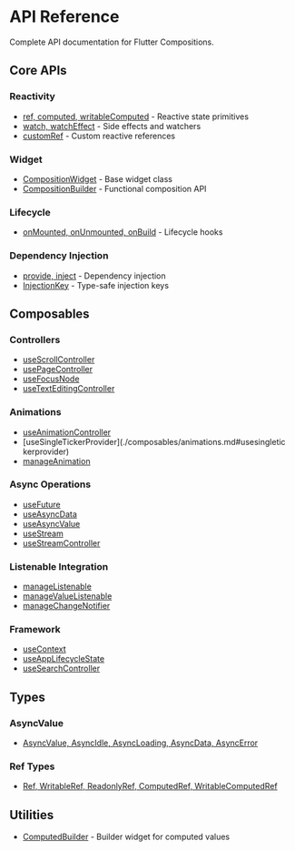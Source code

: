 # API Reference

Complete API documentation for Flutter Compositions.

## Core APIs

### Reactivity
- [ref, computed, writableComputed](./reactivity.md) - Reactive state primitives
- [watch, watchEffect](./watch.md) - Side effects and watchers
- [customRef](./custom-ref.md) - Custom reactive references

### Widget
- [CompositionWidget](./composition-widget.md) - Base widget class
- [CompositionBuilder](./composition-builder.md) - Functional composition API

### Lifecycle
- [onMounted, onUnmounted, onBuild](./lifecycle.md) - Lifecycle hooks

### Dependency Injection
- [provide, inject](./provide-inject.md) - Dependency injection
- [InjectionKey](./injection-key.md) - Type-safe injection keys

## Composables

### Controllers
- [useScrollController](./composables/controllers.md#usescrollcontroller)
- [usePageController](./composables/controllers.md#usepagecontroller)
- [useFocusNode](./composables/controllers.md#usefocusnode)
- [useTextEditingController](./composables/controllers.md#usetexteditingcontroller)

### Animations
- [useAnimationController](./composables/animations.md#useanimationcontroller)
- [useSingleTickerProvider](./composables/animations.md#usesingletic kerprovider)
- [manageAnimation](./composables/animations.md#manageanimation)

### Async Operations
- [useFuture](./composables/async.md#usefuture)
- [useAsyncData](./composables/async.md#useasyncdata)
- [useAsyncValue](./composables/async.md#useasyncvalue)
- [useStream](./composables/async.md#usestream)
- [useStreamController](./composables/async.md#usestreamcontroller)

### Listenable Integration
- [manageListenable](./composables/listenable.md#managelistenable)
- [manageValueListenable](./composables/listenable.md#managevaluelistenable)
- [manageChangeNotifier](./composables/listenable.md#managechangenotifier)

### Framework
- [useContext](./composables/framework.md#usecontext)
- [useAppLifecycleState](./composables/framework.md#useapplifecyclestate)
- [useSearchController](./composables/framework.md#usesearchcontroller)

## Types

### AsyncValue
- [AsyncValue, AsyncIdle, AsyncLoading, AsyncData, AsyncError](./types/async-value.md)

### Ref Types
- [Ref, WritableRef, ReadonlyRef, ComputedRef, WritableComputedRef](./types/refs.md)

## Utilities

- [ComputedBuilder](./utilities/computed-builder.md) - Builder widget for computed values
